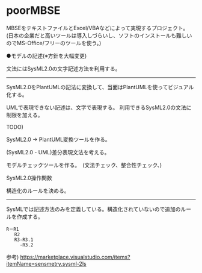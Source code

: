 # poorMBSE

MBSEをテキストファイルとExcel/VBAなどによって実現するプロジェクト。
(日本の企業だと高いツールは導入しづらいし、ソフトのインストールも難しいのでMS-Office/フリーのツールを使う。)

●モデルの記述(※方針を大幅変更)

文法にはSysML2.0の文字記述方法を利用する。

-----------------------------------------

SysML2.0をPlantUMLの記法に変換して、当面はPlantUMLを使ってビジュアル化する。

UMLで表現できない記述は、文字で表現する。
利用できるSysML2.0の文法に制限を加える。

TODO)

SysML2.0 -> PlantUML変換ツールを作る。　

(SysML2.0 - UML)差分表現文法を考える。

モデルチェックツールを作る。　(文法チェック、整合性チェック、)

SysML2.0操作関数

構造化のルールを決める。

-----------------------------------------

SysMLでは記述方法のみを定義している。構造化されていないので追加のルールを作成する。

```
R－R1
   R2
   R3-R3.1
     -R3.2
```

参考)
https://marketplace.visualstudio.com/items?itemName=sensmetry.sysml-2ls
